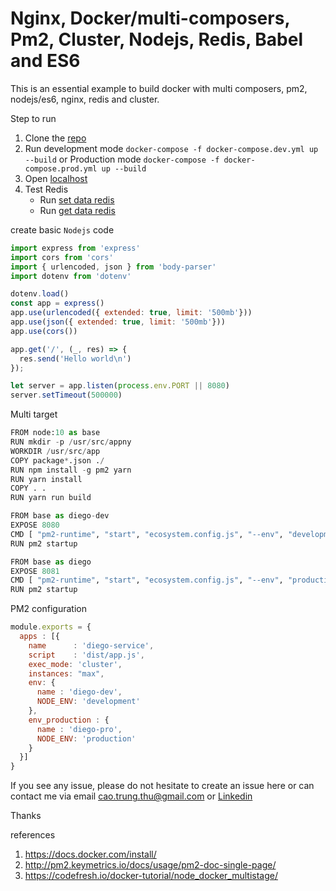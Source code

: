 # Nginx, Docker/multi-composers, Pm2, Cluster, Nodejs, Redis, Babel and ES6

This is an essential example to build docker with multi composers, pm2, nodejs/es6, nginx, redis and cluster.

Step to run
1. Clone the [repo](https://github.com/diegothucao/multi-composers-pm2-cluster-nginx-nodejs-es6)
2. Run development mode `docker-compose -f docker-compose.dev.yml up --build` or Production mode `docker-compose -f docker-compose.prod.yml up --build`
3. Open [localhost](http://localhost)
4. Test Redis
	- Run [set data redis](http://localhost/store/my-key\?some\=value\&some-other\=other-value)
	- Run [get data redis](http://localhost/my-key)

create basic `Nodejs` code  
```javascript 
import express from 'express'
import cors from 'cors'
import { urlencoded, json } from 'body-parser'
import dotenv from 'dotenv'

dotenv.load()
const app = express()
app.use(urlencoded({ extended: true, limit: '500mb'}))
app.use(json({ extended: true, limit: '500mb'}))
app.use(cors())

app.get('/', (_, res) => {
  res.send('Hello world\n')
});

let server = app.listen(process.env.PORT || 8080)
server.setTimeout(500000)
```

Multi target 

```python
FROM node:10 as base
RUN mkdir -p /usr/src/appny
WORKDIR /usr/src/app
COPY package*.json ./
RUN npm install -g pm2 yarn
RUN yarn install
COPY . .
RUN yarn run build

FROM base as diego-dev
EXPOSE 8080
CMD [ "pm2-runtime", "start", "ecosystem.config.js", "--env", "development" ]
RUN pm2 startup

FROM base as diego
EXPOSE 8081
CMD [ "pm2-runtime", "start", "ecosystem.config.js", "--env", "production" ]
RUN pm2 startup
```
PM2 configuration 
```javascript
module.exports = {
  apps : [{
    name      : 'diego-service',
    script    : 'dist/app.js',
    exec_mode: 'cluster',
    instances: "max",
    env: {
      name : 'diego-dev',
      NODE_ENV: 'development'
    },
    env_production : {
      name : 'diego-pro',
      NODE_ENV: 'production'
    }
  }]
}
```
	
If you see any issue, please do not hesitate to create an issue here or can contact me via email cao.trung.thu@gmail.com or [Linkedin](https://www.linkedin.com/in/diegothucao/)

Thanks
	
references
 1. https://docs.docker.com/install/	
 2. http://pm2.keymetrics.io/docs/usage/pm2-doc-single-page/
 3. https://codefresh.io/docker-tutorial/node_docker_multistage/
